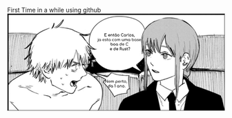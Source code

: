 First Time in a while using github
<picture>
  <source media="(prefers-color-scheme: dark)" srcset="https://raw.githubusercontent.com/CarlosRFS/CarlosRFS/main/carlos.png">
  <source media="(prefers-color-scheme: light)" srcset="https://raw.githubusercontent.com/CarlosRFS/CarlosRFS/main/carlos.png">
  <img alt="Shows an illustrated sun in light mode and a moon with stars in dark mode." src="https://raw.githubusercontent.com/CarlosRFS/CarlosRFS/main/carlos.png">
</picture>


